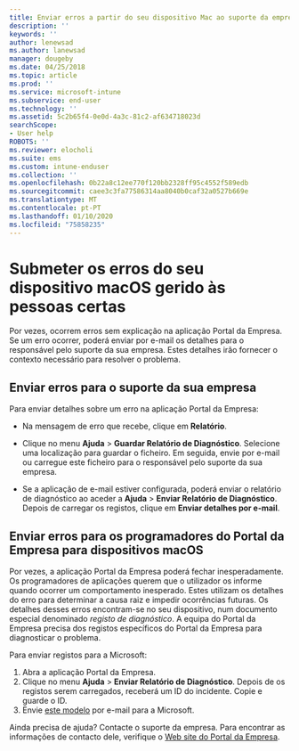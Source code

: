 ```yaml
---
title: Enviar erros a partir do seu dispositivo Mac ao suporte da empresa | Microsoft Docs
description: ''
keywords: ''
author: lenewsad
ms.author: lanewsad
manager: dougeby
ms.date: 04/25/2018
ms.topic: article
ms.prod: ''
ms.service: microsoft-intune
ms.subservice: end-user
ms.technology: ''
ms.assetid: 5c2b65f4-0e0d-4a3c-81c2-af634718023d
searchScope:
- User help
ROBOTS: ''
ms.reviewer: elocholi
ms.suite: ems
ms.custom: intune-enduser
ms.collection: ''
ms.openlocfilehash: 0b22a8c12ee770f120bb2328ff95c4552f589edb
ms.sourcegitcommit: caee3c3fa77586314aa8040b0caf32a0527b669e
ms.translationtype: MT
ms.contentlocale: pt-PT
ms.lasthandoff: 01/10/2020
ms.locfileid: "75858235"
---
```

# <a name="submit-errors-to-the-right-people-for-your-managed-macos-device"></a>Submeter os erros do seu dispositivo macOS gerido às pessoas certas

Por vezes, ocorrem erros sem explicação na aplicação Portal da Empresa. Se um erro ocorrer, poderá enviar por e-mail os detalhes para o responsável pelo suporte da sua empresa. Estes detalhes irão fornecer o contexto necessário para resolver o problema.

## <a name="send-errors-to-your-company-support"></a>Enviar erros para o suporte da sua empresa

Para enviar detalhes sobre um erro na aplicação Portal da Empresa:

- Na mensagem de erro que recebe, clique em **Relatório**.

- Clique no menu **Ajuda** > **Guardar Relatório de Diagnóstico**. Selecione uma localização para guardar o ficheiro. Em seguida, envie por e-mail ou carregue este ficheiro para o responsável pelo suporte da sua empresa.

- Se a aplicação de e-mail estiver configurada, poderá enviar o relatório de diagnóstico ao aceder a **Ajuda** > **Enviar Relatório de Diagnóstico**. Depois de carregar os registos, clique em **Enviar detalhes por e-mail**.

## <a name="send-errors-to-the-company-portal-developers-for-macos-devices"></a>Enviar erros para os programadores do Portal da Empresa para dispositivos macOS

Por vezes, a aplicação Portal da Empresa poderá fechar inesperadamente. Os programadores de aplicações querem que o utilizador os informe quando ocorrer um comportamento inesperado. Estes utilizam os detalhes do erro para determinar a causa raiz e impedir ocorrências futuras. Os detalhes desses erros encontram-se no seu dispositivo, num documento especial denominado _registo de diagnóstico_. A equipa do Portal da Empresa precisa dos registos específicos do Portal da Empresa para diagnosticar o problema.

Para enviar registos para a Microsoft:

1. Abra a aplicação Portal da Empresa.
2. Clique no menu **Ajuda** > **Enviar Relatório de Diagnóstico**.  Depois de os registos serem carregados, receberá um ID do incidente. Copie e guarde o ID.
3. Envie <a href="mailto:IntuneCPiOSfeedback@microsoft.com?subject=My Company Portal App Closed Unexpectedly&body=Paste your incident ID and describe the incident here.">este modelo</a> por e-mail para a Microsoft.

Ainda precisa de ajuda? Contacte o suporte da empresa. Para encontrar as informações de contacto dele, verifique o [Web site do Portal da Empresa](https://go.microsoft.com/fwlink/?linkid=2010980).
